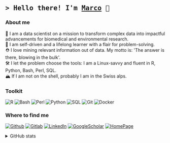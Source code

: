 ## <samp>&gt; Hello there! I'm <a href="https://marconotaro.github.io" target="\_blank">Marco</a> :vulcan_salute: </samp>

### About me

:rocket: I am a data scientist on a mission to transform complex data into impactful advancements for biomedical and environmental research.<br>
:dart: I am self-driven and a lifelong learner with a flair for problem-solving.<br>
:rescue_worker_helmet: I love mining relevant information out of data. My motto is: 'The answer is there, blowing in the bulk'.<br>
:hammer_and_wrench: I let the problem choose the tools: I am a Linux-savvy and fluent in R, Python, Bash, Perl, SQL.<br>
:mountain_snow: If I am not on the shell, probably I am in the Swiss alps.<br>

### Toolkit

<!-- https://shields.io/ -->
<!-- https://simpleicons.org/ -->

<p>
  <img alt="R" src="https://img.shields.io/badge/-R-276DC3?style=flat-square&logo=r&logoColor=white">
  <img alt="Bash" src="https://img.shields.io/badge/-Bash-4EAA25?style=flat-square&logo=gnu-bash&logoColor=white">
  <img alt="Perl" src="https://img.shields.io/badge/-Perl-39457E?style=flat-square&logo=perl&logoColor=white">
  <img alt="Python" src="https://img.shields.io/badge/-Python-3776AB?style=flat-square&logo=python&logoColor=white">
  <img alt="SQL" src="https://img.shields.io/badge/-SQL-07405E?style=flat-square&logo=sqlite&logoColor=white" >
  <img alt="Git" src="https://img.shields.io/badge/-Git-F05032?style=flat-square&logo=git&logoColor=white">
  <img alt="Docker" src="https://img.shields.io/badge/-Docker-2496ED?style=flat-square&logo=docker&logoColor=white">
</p>

### Where to find me

<p>
  <a href="https://github.com/marconotaro" target="_blank"><img alt="Github" src="https://img.shields.io/badge/GitHub-181717?&style=flat-square&logo=Github&logoColor=white"></a>
  <a href="https://gitlab.com/marconotaro" target="_blank"><img alt="Gitlab" src="https://img.shields.io/badge/GitLab-FC6D26?&style=flat-square&logo=Gitlab&logoColor=white"></a>
  <a href="https://www.linkedin.com/in/marconotaro" target="_blank"><img alt="LinkedIn" src="https://img.shields.io/badge/LinkedIn-0A66C2?&style=flat-square&logo=linkedin&logoColor=white"></a>
  <a href="https://scholar.google.it/citations?user=BIl3KZwAAAAJ&hl=en" target="_blank"><img alt="GoogleScholar" src="https://img.shields.io/badge/GoogleScholar-4285F4?&style=flat-square&logo=googlescholar&logoColor=white"></a>
  <a href="https://marconotaro.github.io" target="_blank"><img alt="HomePage" src="https://img.shields.io/badge/Website-3b5998?style=flat-square&logo=google-chrome&logoColor=white"></a>
</p>


<details>
  <summary>GitHub stats</summary>

  <p>
    <img height="180em" src="https://github-readme-streak-stats.herokuapp.com/?user=marconotaro">
    <img height="180em" src="https://github-readme-stats.vercel.app/api/top-langs/?username=marconotaro&show_icons=true&hide_border=true&layout=compact&langs_count=8">
  </p>
</details>
